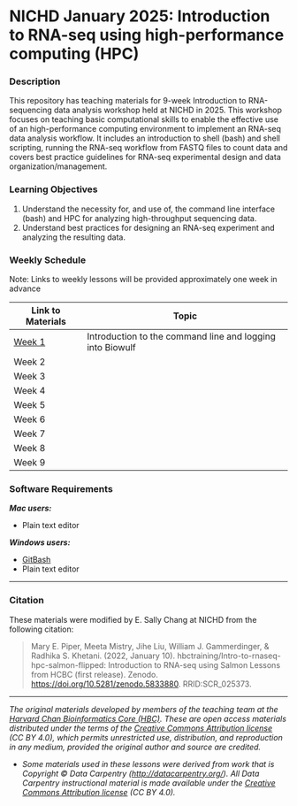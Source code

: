 # NICHD January 2025: Introduction to RNA-seq using high-performance computing (HPC)

### Description

This repository has teaching materials for 9-week Introduction to RNA-sequencing data analysis workshop held at NICHD in 2025. This workshop focuses on teaching basic computational skills to enable the effective use of an high-performance computing environment to implement an RNA-seq data analysis workflow. It includes an introduction to shell (bash) and shell scripting, running the RNA-seq workflow from FASTQ files to count data and covers best practice guidelines for RNA-seq experimental design and data organization/management.

### Learning Objectives

1.  Understand the necessity for, and use of, the command line interface (bash) and HPC for analyzing high-throughput sequencing data.
2.  Understand best practices for designing an RNA-seq experiment and analyzing the resulting data.

### Weekly Schedule

Note: Links to weekly lessons will be provided approximately one week in advance

| Link to Materials                      | Topic                                                     |
|-----------------|-------------------------------------------------------|
| [Week 1](schedule/links-to-lessons.md) | Introduction to the command line and logging into Biowulf |
| Week 2                                 |                                                           |
| Week 3                                 |                                                           |
| Week 4                                 |                                                           |
| Week 5                                 |                                                           |
| Week 6                                 |                                                           |
| Week 7                                 |                                                           |
| Week 8                                 |                                                           |
| Week 9                                 |                                                           |

### Software Requirements

***Mac users:***

-   Plain text editor

***Windows users:***

-   [GitBash](https://git-scm.com/download/win)
-   Plain text editor

------------------------------------------------------------------------

### Citation

These materials were modified by E. Sally Chang at NICHD from the following citation:

> Mary E. Piper, Meeta Mistry, Jihe Liu, William J. Gammerdinger, & Radhika S. Khetani. (2022, January 10). hbctraining/Intro-to-rnaseq-hpc-salmon-flipped: Introduction to RNA-seq using Salmon Lessons from HCBC (first release). Zenodo. <https://doi.org/10.5281/zenodo.5833880>. RRID:SCR_025373.

------------------------------------------------------------------------

*The original materials developed by members of the teaching team at the [Harvard Chan Bioinformatics Core (HBC)](http://bioinformatics.sph.harvard.edu/). These are open access materials distributed under the terms of the [Creative Commons Attribution license](https://creativecommons.org/licenses/by/4.0/) (CC BY 4.0), which permits unrestricted use, distribution, and reproduction in any medium, provided the original author and source are credited.*

-   *Some materials used in these lessons were derived from work that is Copyright © Data Carpentry (<http://datacarpentry.org/>). All Data Carpentry instructional material is made available under the [Creative Commons Attribution license](https://creativecommons.org/licenses/by/4.0/) (CC BY 4.0).*
